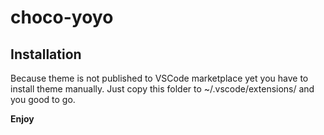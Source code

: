 # choco-yoyo

## Installation

Because theme is not published to VSCode marketplace yet you have to install theme manually. Just copy this folder to ~/.vscode/extensions/ and you good to go.

**Enjoy**